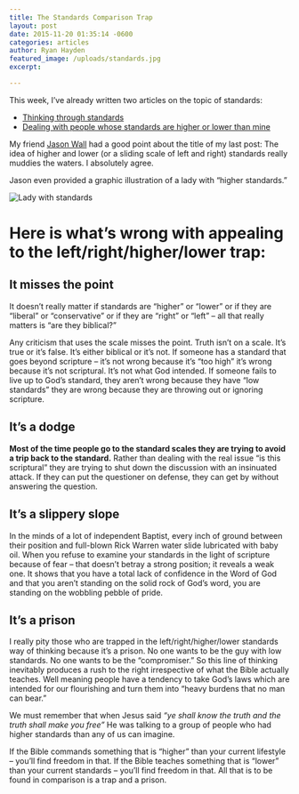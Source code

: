 ```yaml
---
title: The Standards Comparison Trap
layout: post
date: 2015-11-20 01:35:14 -0600
categories: articles
author: Ryan Hayden
featured_image: /uploads/standards.jpg
excerpt: 

---
```


This week, I’ve already written two articles on the topic of standards:

* [Thinking through standards](http://www.pastorryanhayden.com/fundamentalism/2015/11/17/thinking-through-standards.html)
* [Dealing with people whose standards are higher or lower than mine](http://www.pastorryanhayden.com/fundamentalism/2015/11/18/dealing-with-people-who-have-higher-or-lower-standards-than-you.html)

My friend [Jason Wall](https://twitter.com/jasonbwall) had a good point about the title of my last post: The idea of higher and lower (or a sliding scale of left and right) standards really muddies the waters.  I absolutely agree.

Jason even provided a graphic illustration of a lady with “higher standards.”

![Lady with standards](https://dl.dropboxusercontent.com/u/47159282/CUITMeIWoAA3VPp.jpg)

# Here is what’s wrong with appealing to the left/right/higher/lower trap:

## It misses the point

It doesn’t really matter if standards are “higher” or “lower” or if they are “liberal” or “conservative” or if they are “right” or “left” – all that really matters is “are they biblical?”

Any criticism that uses the scale misses the point.  Truth isn’t on a scale.  It’s true or it’s false.  It’s either biblical or it’s not.  If someone has a standard that goes beyond scripture – it’s not wrong because it’s “too high” it’s wrong because it’s not scriptural.  It’s not what God intended.  If someone fails to live up to God’s standard, they aren’t wrong because they have “low standards” they are wrong because they are throwing out or ignoring scripture.

## It’s a dodge

**Most of the time people go to the standard scales they are trying to avoid a trip back to the standard.**  Rather than dealing with the real issue “is this scriptural” they are trying to shut down the discussion with an insinuated attack.  If they can put the questioner on defense, they can get by without answering the question.  

## It’s a slippery slope

In the minds of a lot of independent Baptist, every inch of ground between their position and full-blown Rick Warren water slide lubricated with baby oil.  When you refuse to examine your standards in the light of scripture because of fear – that doesn’t betray a strong position; it reveals a weak one.  It shows that you have a total lack of confidence in the Word of God and that you aren’t standing on the solid rock of God’s word, you are standing on the wobbling pebble of pride.

## It’s a prison

I really pity those who are trapped in the left/right/higher/lower standards way of thinking because it’s a prison.  No one wants to be the guy with low standards.  No one wants to be the “compromiser.” So this line of thinking inevitably produces a rush to the right irrespective of what the Bible actually teaches.  Well meaning people have a tendency to take God’s laws which are intended for our flourishing and turn them into “heavy burdens that no man can bear.”

We must remember that when Jesus said *“ye shall know the truth and the truth shall make you free”* He was talking to a group of people who had higher standards than any of us can imagine.  

If the Bible commands something that is “higher” than your current lifestyle – you’ll find freedom in that.  If the Bible teaches something that is “lower” than your current standards – you’ll find freedom in that.  All that is to be found in comparison is a trap and a prison.
